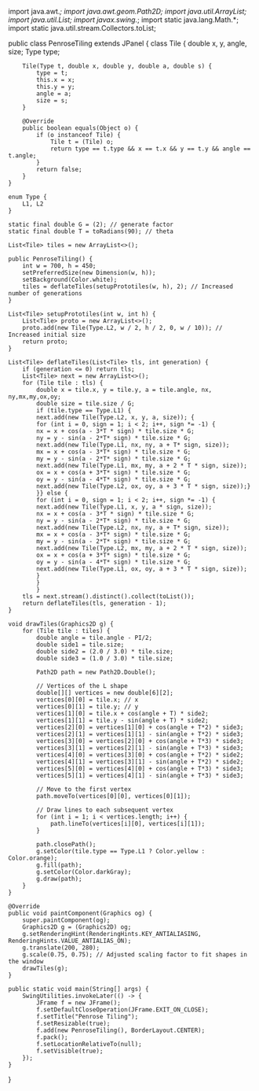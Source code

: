 import java.awt.*;
import java.awt.geom.Path2D;
import java.util.ArrayList;
import java.util.List;
import javax.swing.*;
import static java.lang.Math.*;
import static java.util.stream.Collectors.toList;

public class PenroseTiling extends JPanel {
    class Tile {
        double x, y, angle, size;
        Type type;

        Tile(Type t, double x, double y, double a, double s) {
            type = t;
            this.x = x;
            this.y = y;
            angle = a;
            size = s;
        }

        @Override
        public boolean equals(Object o) {
            if (o instanceof Tile) {
                Tile t = (Tile) o;
                return type == t.type && x == t.x && y == t.y && angle == t.angle;
            }
            return false;
        }
    }

    enum Type {
        L1, L2
    }
    
    static final double G = (2); // generate factor
    static final double T = toRadians(90); // theta

    List<Tile> tiles = new ArrayList<>();

    public PenroseTiling() {
        int w = 700, h = 450;
        setPreferredSize(new Dimension(w, h));
        setBackground(Color.white);
        tiles = deflateTiles(setupPrototiles(w, h), 2); // Increased number of generations
    }

    List<Tile> setupPrototiles(int w, int h) {
        List<Tile> proto = new ArrayList<>();
        proto.add(new Tile(Type.L2, w / 2, h / 2, 0, w / 10)); // Increased initial size
        return proto;
    }

    List<Tile> deflateTiles(List<Tile> tls, int generation) {
        if (generation <= 0) return tls;
        List<Tile> next = new ArrayList<>();
        for (Tile tile : tls) {
        	double x = tile.x, y = tile.y, a = tile.angle, nx, ny,mx,my,ox,oy;
        	double size = tile.size / G;
        	if (tile.type == Type.L1) {
        	next.add(new Tile(Type.L2, x, y, a, size)); {
        	for (int i = 0, sign = 1; i < 2; i++, sign *= -1) {
        	nx = x + cos(a - 3*T * sign) * tile.size * G;
            ny = y - sin(a - 2*T* sign) * tile.size * G;
    	    next.add(new Tile(Type.L1, nx, ny, a + T* sign, size));
    	    mx = x + cos(a - 3*T* sign) * tile.size * G;
    	    my = y - sin(a - 2*T* sign) * tile.size * G;
    	    next.add(new Tile(Type.L1, mx, my, a + 2 * T * sign, size));
    	    ox = x + cos(a + 3*T* sign) * tile.size * G;
    	    oy = y - sin(a - 4*T* sign) * tile.size * G;
    	    next.add(new Tile(Type.L2, ox, oy, a + 3 * T * sign, size));}
        	}} else {
        	for (int i = 0, sign = 1; i < 2; i++, sign *= -1) {
        	next.add(new Tile(Type.L1, x, y, a * sign, size));
        	nx = x + cos(a - 3*T * sign) * tile.size * G;
            ny = y - sin(a - 2*T* sign) * tile.size * G;
        	next.add(new Tile(Type.L2, nx, ny, a + T* sign, size));
        	mx = x + cos(a - 3*T* sign) * tile.size * G;
    	    my = y - sin(a - 2*T* sign) * tile.size * G;
    	    next.add(new Tile(Type.L2, mx, my, a + 2 * T * sign, size));
    	    ox = x + cos(a + 3*T* sign) * tile.size * G;
    	    oy = y - sin(a - 4*T* sign) * tile.size * G;
    	    next.add(new Tile(Type.L1, ox, oy, a + 3 * T * sign, size));
        	}
        	}
        	}
        tls = next.stream().distinct().collect(toList());
        return deflateTiles(tls, generation - 1);
    }

    void drawTiles(Graphics2D g) {
        for (Tile tile : tiles) {
            double angle = tile.angle - PI/2;
            double side1 = tile.size;
            double side2 = (2.0 / 3.0) * tile.size;
            double side3 = (1.0 / 3.0) * tile.size;

            Path2D path = new Path2D.Double();

            // Vertices of the L shape
            double[][] vertices = new double[6][2];
            vertices[0][0] = tile.x; // x
            vertices[0][1] = tile.y; // y
            vertices[1][0] = tile.x + cos(angle + T) * side2;
            vertices[1][1] = tile.y - sin(angle + T) * side2;
            vertices[2][0] = vertices[1][0] + cos(angle + T*2) * side3;
            vertices[2][1] = vertices[1][1] - sin(angle + T*2) * side3;
            vertices[3][0] = vertices[2][0] + cos(angle + T*3) * side3;
            vertices[3][1] = vertices[2][1] - sin(angle + T*3) * side3;
            vertices[4][0] = vertices[3][0] + cos(angle + T*2) * side2;
            vertices[4][1] = vertices[3][1] - sin(angle + T*2) * side2;
            vertices[5][0] = vertices[4][0] + cos(angle + T*3) * side3;
            vertices[5][1] = vertices[4][1] - sin(angle + T*3) * side3;

            // Move to the first vertex
            path.moveTo(vertices[0][0], vertices[0][1]);

            // Draw lines to each subsequent vertex
            for (int i = 1; i < vertices.length; i++) {
                path.lineTo(vertices[i][0], vertices[i][1]);
            }

            path.closePath();
            g.setColor(tile.type == Type.L1 ? Color.yellow : Color.orange);
            g.fill(path);
            g.setColor(Color.darkGray);
            g.draw(path);
        }
    }

    @Override
    public void paintComponent(Graphics og) {
        super.paintComponent(og);
        Graphics2D g = (Graphics2D) og;
        g.setRenderingHint(RenderingHints.KEY_ANTIALIASING, RenderingHints.VALUE_ANTIALIAS_ON);
        g.translate(200, 280);
        g.scale(0.75, 0.75); // Adjusted scaling factor to fit shapes in the window
        drawTiles(g);
    }

    public static void main(String[] args) {
        SwingUtilities.invokeLater(() -> {
            JFrame f = new JFrame();
            f.setDefaultCloseOperation(JFrame.EXIT_ON_CLOSE);
            f.setTitle("Penrose Tiling");
            f.setResizable(true);
            f.add(new PenroseTiling(), BorderLayout.CENTER);
            f.pack();
            f.setLocationRelativeTo(null);
            f.setVisible(true);
        });
    }
}
